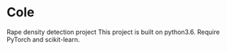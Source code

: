 # Cole
Rape density detection project
This project is built on python3.6. Require PyTorch and scikit-learn. 
